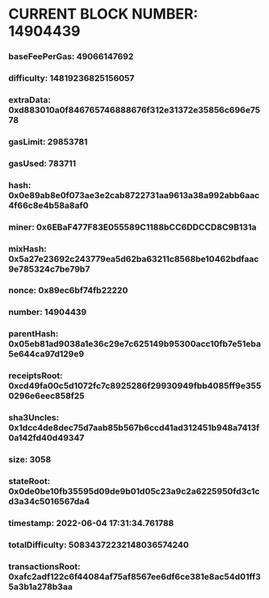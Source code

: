 # CURRENT BLOCK NUMBER: 14904439

### baseFeePerGas: 49066147692
### difficulty: 14819236825156057
### extraData: 0xd883010a0f846765746888676f312e31372e35856c696e7578
### gasLimit: 29853781
### gasUsed: 783711
### hash: 0x0e89ab8e0f073ae3e2cab8722731aa9613a38a992abb6aac4f66c8e4b58a8af0
### miner: 0x6EBaF477F83E055589C1188bCC6DDCCD8C9B131a
### mixHash: 0x5a27e23692c243779ea5d62ba63211c8568be10462bdfaac9e785324c7be79b7
### nonce: 0x89ec6bf74fb22220
### number: 14904439
### parentHash: 0x05eb81ad9038a1e36c29e7c625149b95300acc10fb7e51eba5e644ca97d129e9
### receiptsRoot: 0xcd49fa00c5d1072fc7c8925286f29930949fbb4085ff9e3550296e6eec858f25
### sha3Uncles: 0x1dcc4de8dec75d7aab85b567b6ccd41ad312451b948a7413f0a142fd40d49347
### size: 3058
### stateRoot: 0x0de0be10fb35595d09de9b01d05c23a9c2a6225950fd3c1cd3a34c5016567da4
### timestamp: 2022-06-04 17:31:34.761788
### totalDifficulty: 50834372232148036574240
### transactionsRoot: 0xafc2adf122c6f44084af75af8567ee6df6ce381e8ac54d01ff35a3b1a278b3aa
